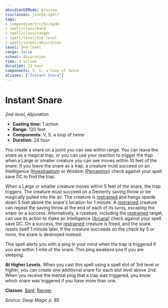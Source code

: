 ```yaml
---
obsidianUIMode: preview
cssclasses: json5e-spell
tags:
- compendium/src/5e/kpdm
- spell/class/bard
- spell/class/ranger
- spell/level/2nd-level
- spell/school/abjuration
level: 2nd-level
range: false
school: Abjuration
time: 1 action
duration: 24 hour
components: V, S, a loop of twine
aliases: ["Instant Snare"]
---
```

# Instant Snare
*2nd-level, Abjuration*  

- **Casting time:** 1 action
- **Range:** 120 feet
- **Components:** V, S, a loop of twine
- **Duration:** 24 hour

You create a snare on a point you can see within range. You can leave the snare as a magical trap, or you can use your reaction to trigger the trap when a Large or smaller creature you can see moves within 10 feet of the snare. If you leave the snare as a trap, a creature must succeed on an Intelligence ([Investigation](/compendium/rules/skills.md#Investigation)) or Wisdom ([Perception](/compendium/rules/skills.md#Perception)) check against your spell save DC to find the trap.

When a Large or smaller creature moves within 5 feet of the snare, the trap triggers. The creature must succeed on a Dexterity saving throw or be magically pulled into the air. The creature is [restrained](/compendium/rules/conditions.md#Restrained) and hangs upside down 5 feet above the snare's location for 1 minute. A [restrained](/compendium/rules/conditions.md#Restrained) creature can repeat the saving throw at the end of each of its turns, escaping the snare on a success. Alternatively, a creature, including the [restrained](/compendium/rules/conditions.md#Restrained) target, can use its action to make an Intelligence ([Arcana](/compendium/rules/skills.md#Arcana)) check against your spell save DC. On a success, the [restrained](/compendium/rules/conditions.md#Restrained) creature is freed, and the snare resets itself 1 minute later. If the creature succeeds on the check by 5 or more, the snare is destroyed instead.

This spell alerts you with a ping in your mind when the trap is triggered if you are within 1 mile of the snare. This ping awakens you if you are sleeping.

**At Higher Levels.** When you cast this spell using a spell slot of 3rd level or higher, you can create one additional snare for each slot level above 2nd. When you receive the mental ping that a trap was triggered, you know which snare was triggered if you have more than one.

**Classes**: [Bard](list-spells-classes-bard); [Ranger](list-spells-classes-ranger)

*Source: Deep Magic p. 85*